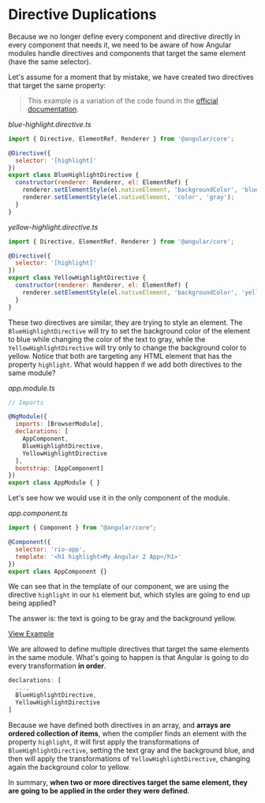 # Directive Duplications

Because we no longer define every component and directive directly in every component that needs it, we need to be aware of how Angular modules handle directives and components that target the same element (have the same selector).

Let's assume for a moment that by mistake, we have created two directives that target the same property:

> This example is a variation of the code found in the [official documentation](https://angular.io/docs/ts/latest/guide/ngmodule.html#!#resolve-conflicts).

_blue-highlight.directive.ts_

```js
import { Directive, ElementRef, Renderer } from '@angular/core';

@Directive({
  selector: '[highlight]'
})
export class BlueHighlightDirective {
  constructor(renderer: Renderer, el: ElementRef) {
    renderer.setElementStyle(el.nativeElement, 'backgroundColor', 'blue');
    renderer.setElementStyle(el.nativeElement, 'color', 'gray');
  }
}
```

_yellow-highlight.directive.ts_

```js
import { Directive, ElementRef, Renderer } from '@angular/core';

@Directive({
  selector: '[highlight]'
})
export class YellowHighlightDirective {
  constructor(renderer: Renderer, el: ElementRef) {
    renderer.setElementStyle(el.nativeElement, 'backgroundColor', 'yellow');
  }
}
```

These two directives are similar, they are trying to style an element. The `BlueHighlightDirective` will try to set the background color of the element to blue while changing the color of the text to gray, while the `YellowHighlightDirective` will try only to change the background color to yellow. Notice that both are targeting any HTML element that has the property `highlight`. What would happen if we add both directives to the same module?

_app.module.ts_

```js
// Imports

@NgModule({
  imports: [BrowserModule],
  declarations: [
    AppComponent,
    BlueHighlightDirective,
    YellowHighlightDirective
  ],
  bootstrap: [AppComponent]
})
export class AppModule { }
```

Let's see how we would use it in the only component of the module.

_app.component.ts_

```js
import { Component } from "@angular/core";

@Component({
  selector: 'rio-app',
  template: '<h1 highlight>My Angular 2 App</h1>'
})
export class AppComponent {}
```

We can see that in the template of our component, we are using the directive `highlight` in our `h1` element but, which styles are going to end up being applied?

The answer is: the text is going to be gray and the background yellow.

[View Example](https://plnkr.co/edit/vwfSCpqOspwjICC6eKY2?p=preview)

We are allowed to define multiple directives that target the same elements in the same module. What's going to happen is that Angular is going to do every transformation **in order**.

```js
declarations: [
  ...,
  BlueHighlightDirective,
  YellowHighlightDirective
]
```

Because we have defined both directives in an array, and **arrays are ordered collection of items**, when the compiler finds an element with the property `highlight`, it will first apply the transformations of `BlueHighlightDirective`, setting the text gray and the background blue, and then will apply the transformations of `YellowHighlightDirective`, changing again the background color to yellow.

In summary, **when two or more directives target the same element, they are going to be applied in the order they were defined**.

